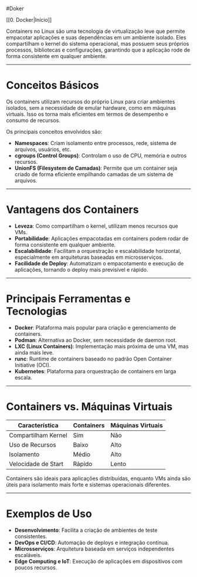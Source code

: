 
#Doker

[[0. Docker|Início]]

Containers no Linux são uma tecnologia de virtualização leve que permite empacotar aplicações e suas dependências em um ambiente isolado. Eles compartilham o kernel do sistema operacional, mas possuem seus próprios processos, bibliotecas e configurações, garantindo que a aplicação rode de forma consistente em qualquer ambiente.

---

# Conceitos Básicos

Os containers utilizam recursos do próprio Linux para criar ambientes isolados, sem a necessidade de emular hardware, como em máquinas virtuais. Isso os torna mais eficientes em termos de desempenho e consumo de recursos.

Os principais conceitos envolvidos são:

- **Namespaces**: Criam isolamento entre processos, rede, sistema de arquivos, usuários, etc.
- **cgroups (Control Groups)**: Controlam o uso de CPU, memória e outros recursos.
- **UnionFS (Filesystem de Camadas)**: Permite que um container seja criado de forma eficiente empilhando camadas de um sistema de arquivos.

---

# Vantagens dos Containers

- **Leveza**: Como compartilham o kernel, utilizam menos recursos que VMs.
- **Portabilidade**: Aplicações empacotadas em containers podem rodar de forma consistente em qualquer ambiente.
- **Escalabilidade**: Facilitam a orquestração e escalabilidade horizontal, especialmente em arquiteturas baseadas em microsserviços.
- **Facilidade de Deploy**: Automatizam o empacotamento e execução de aplicações, tornando o deploy mais previsível e rápido.

---

# Principais Ferramentas e Tecnologias

- **Docker**: Plataforma mais popular para criação e gerenciamento de containers.
- **Podman**: Alternativa ao Docker, sem necessidade de daemon root.
- **LXC (Linux Containers)**: Implementação mais próxima de uma VM, mas ainda mais leve.
- **runc**: Runtime de containers baseado no padrão Open Container Initiative (OCI).
- **Kubernetes**: Plataforma para orquestração de containers em larga escala.

---

# Containers vs. Máquinas Virtuais

|Característica|Containers|Máquinas Virtuais|
|---|---|---|
|Compartilham Kernel|Sim|Não|
|Uso de Recursos|Baixo|Alto|
|Isolamento|Médio|Alto|
|Velocidade de Start|Rápido|Lento|

Containers são ideais para aplicações distribuídas, enquanto VMs ainda são úteis para isolamento mais forte e sistemas operacionais diferentes.

---

# Exemplos de Uso

- **Desenvolvimento**: Facilita a criação de ambientes de teste consistentes.
- **DevOps e CI/CD**: Automação de deploys e integração contínua.
- **Microsserviços**: Arquitetura baseada em serviços independentes escaláveis.
- **Edge Computing e IoT**: Execução de aplicações em dispositivos com poucos recursos.
